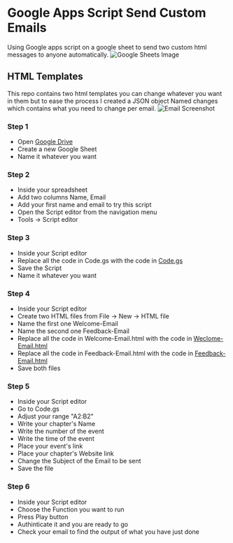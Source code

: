 # Google Apps Script Send Custom Emails

Using Google apps script on a google sheet to send two custom html messages to anyone automatically.
![Google Sheets Image](./Helping%20Images/googel%20sheet%20screenshot.png)

## HTML Templates
This repo contains two html templates you can change whatever you want in them but to ease the process I created a JSON object Named changes which contains what you need to change per email.
![Email Screenshot](./Helping%20Images/email%20screenshot.png)

### Step 1
* Open [Google Drive](https://drive.google.com/drive)
* Create a new Google Sheet
* Name it whatever you want

### Step 2
* Inside your spreadsheet
* Add two columns Name, Email
* Add your first name and email to try this script
* Open the Script editor from the navigation menu
* Tools -> Script editor

### Step 3
* Inside your Script editor
* Replace all the code in Code.gs with the code in [Code.gs](./Code.gs)
* Save the Script
* Name it whatever you want

### Step 4
* Inside your Script editor
* Create two HTML files from File -> New -> HTML file
* Name the first one Welcome-Email
* Name the second one Feedback-Email
* Replace all the code in Welcome-Email.html with the code in [Weclome-Email.html](./Welcome-Email.html)
* Replace all the code in Feedback-Email.html with the code in [Feedback-Email.html](./Feedback-Email.html)
* Save both files

### Step 5
* Inside your Script editor
* Go to Code.gs
* Adjust your range "A2:B2"
* Write your chapter's Name
* Write the number of the event
* Write the time of the event
* Place your event's link
* Place your chapter's Website link
* Change the Subject of the Email to be sent
* Save the file

### Step 6
* Inside your Script editor
* Choose the Function you want to run
* Press Play button 
* Authinticate it and you are ready to go
* Check your email to find the output of what you have just done
